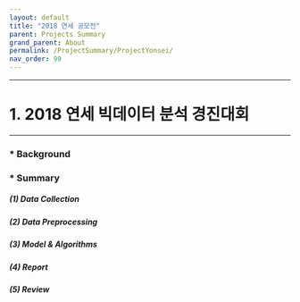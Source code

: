 ```yaml
---
layout: default
title: "2018 연세 공모전"
parent: Projects Summary
grand_parent: About
permalink: /ProjectSummary/ProjectYonsei/
nav_order: 99
---
```


***
# 1. 2018 연세 빅데이터 분석 경진대회
***

### * Background

### * Summary

##### (1) Data Collection
##### (2) Data Preprocessing
##### (3) Model & Algorithms
##### (4) Report
##### (5) Review
